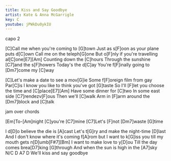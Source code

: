 ```yaml
---
title: Kiss and Say Goodbye
artist: Kate & Anna McGarrigle
key: C
youtube: jPWkDu0ykIU
---
```


capo 2

[C]Call me when you're coming to [G]town
Just as s[F]oon as your plane puts d[C]own
Call me on the teleph[G]one
But o[F]nly if you're travelling al[C]one[E7][Am]
Counting down the [C]hours
Through the sunshine [C7]and the s[F]howers
Today's the d[C]ay
You're f[F]inally going to [Dm7]come my [C]way

[C]Let's make a date to see a mov[G]ie
Some f[F]oreign film from gay Par[C]is
I know you like to think you've got [G]taste
So I'll [F]let you choose the time and [C]place[E7][Am]
Have some dinner for [C]two
In some east side [C7]rendezv[F]ous
Then we'll [C]walk
Arm in [F]arm around the [Dm7]block and [C]talk

jam over chords

[Em]To-[Am]night [C]you're [C7]mine
[C7]Let's [F]not [Dm7]waste [G]time

I d[D]o believe the die is [A]cast
Let's t[G]ry and make the night-time [D]last
And I don't know where it's coming f[A]rom but
I want to k[G]iss you till my mouth gets n[D]umb[F#7][Bm]
I want to make love to y[D]ou
Till the day comes brea[D7]king [G]through
And when the sun is high in the [A7]sky
N/C                    D   A7  D
We'll kiss and say goodbye
